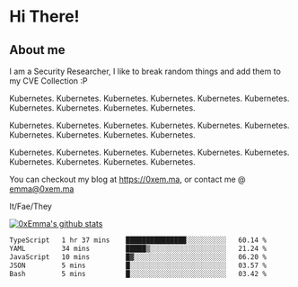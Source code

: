 # Hi There!

## About me
I am a Security Researcher, I like to break random things and add them to my CVE Collection :P 

Kubernetes. Kubernetes. Kubernetes. Kubernetes. Kubernetes. Kubernetes. Kubernetes. Kubernetes. Kubernetes. Kubernetes.

Kubernetes. Kubernetes. Kubernetes. Kubernetes. Kubernetes. Kubernetes. Kubernetes. Kubernetes. Kubernetes. Kubernetes.

Kubernetes. Kubernetes. Kubernetes. Kubernetes. Kubernetes. Kubernetes. Kubernetes. Kubernetes. Kubernetes. Kubernetes.

You can checkout my blog at https://0xem.ma, or contact me @ [emma@0xem.ma](mailto:emma@0xem.ma)

It/Fae/They

[![0xEmma's github stats](https://github-readme-stats.vercel.app/api?username=0xEmma&count_private=true&show_icons=true&theme=gruvbox)](https://github.com/0xEmma)
<!--START_SECTION:waka-->

```txt
TypeScript   1 hr 37 mins    ███████████████░░░░░░░░░░   60.14 %
YAML         34 mins         █████▒░░░░░░░░░░░░░░░░░░░   21.24 %
JavaScript   10 mins         █▓░░░░░░░░░░░░░░░░░░░░░░░   06.20 %
JSON         5 mins          █░░░░░░░░░░░░░░░░░░░░░░░░   03.57 %
Bash         5 mins          █░░░░░░░░░░░░░░░░░░░░░░░░   03.42 %
```

<!--END_SECTION:waka-->
